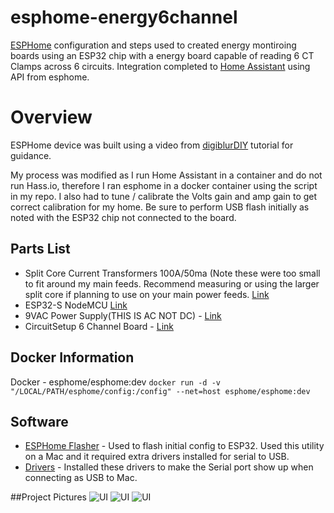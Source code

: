 # esphome-energy6channel
[ESPHome](https://esphome.io) configuration and steps used to created energy montiroing boards using an ESP32 chip with a energy board capable of reading 6 CT Clamps across 6 circuits.  Integration completed to [Home Assistant](https://home-assistant.io) using API from esphome.  

# Overview
ESPHome device was built using a video from [digiblurDIY](https://www.youtube.com/watch?v=BOgy6QbfeZk) tutorial for guidance.  

My process was modified as I run Home Assistant in a container and do not run Hass.io, therefore I ran esphome in a docker container using the script in my repo.  I also had to tune / calibrate the Volts gain and amp gain to get correct calibration for my home.  Be sure to perform USB flash initially as noted with the ESP32 chip not connected to the board.


## Parts List
- Split Core Current Transformers 100A/50ma (Note these were too small to fit around my main feeds.  Recommend measuring or using the larger split core if planning to use on your main power feeds. [Link](https://www.amazon.com/MIKIKI-SCT-013-000-Non-invasive-Current-Transformer/dp/B07C6TDDWM/ref=as_li_ss_tl)
- ESP32-S NodeMCU [Link](https://www.amazon.com/HiLetgo-ESP-WROOM-32-Development-Microcontroller-Integrated/dp/B0718T232Z/ref=as_li_ss_tl)
- 9VAC Power Supply(THIS IS AC NOT DC) - [Link](https://www.amazon.com/gp/product/B00B886CWS/ref=as_li_ss_tl)
- CircuitSetup 6 Channel Board - [Link](https://circuitsetup.us/index.php/product/expandable-6-channel-esp32-energy-meter/)

## Docker Information
Docker - esphome/esphome:dev
```docker run -d -v "/LOCAL/PATH/esphome/config:/config" --net=host esphome/esphome:dev```

## Software
- [ESPHome Flasher](https://github.com/esphome/esphome-flasher/releases) - Used to flash initial config to ESP32.  Used this utility on a Mac and it required extra drivers installed for serial to USB. 
- [Drivers](https://www.silabs.com/products/development-tools/software/usb-to-uart-bridge-vcp-drivers) - Installed these drivers to make the Serial port show up when connecting as USB to Mac.

##Project Pictures
![UI](images/esphome-1.png?raw=true "Parts")
![UI](images/esphome-2.png?raw=true "Programmed")
![UI](images/esphome-3.png?raw=true "Installed")

